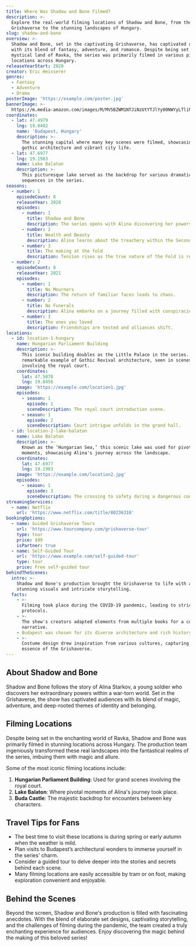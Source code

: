 ```yaml
---
title: Where Was Shadow and Bone Filmed?
description: >-
  Explore the real-world filming locations of Shadow and Bone, from the
  Grishaverse to the stunning landscapes of Hungary.
slug: shadow-and-bone
overview: >-
  Shadow and Bone, set in the captivating Grishaverse, has captivated audiences
  with its blend of fantasy, adventure, and romance. Despite being set in the
  mystical land of Ravka, the series was primarily filmed in various picturesque
  locations across Hungary.
releaseYearStart: 2020
creator: Eric Heisserer
genres:
  - Fantasy
  - Adventure
  - Drama
posterImage: 'https://example.com/poster.jpg'
bannerImage: >-
  https://m.media-amazon.com/images/M/MV5BZWM1NTJiNzUtYTJlYy00NWYyLTliNjUtN2FjNzdkOWQxNWRjXkEyXkFqcGc@._V1_SX300.jpg
coordinates:
  - lat: 47.4979
    lng: 19.0402
    name: 'Budapest, Hungary'
    description: >-
      The stunning capital where many key scenes were filmed, showcasing its
      gothic architecture and vibrant city life.
  - lat: 47.6977
    lng: 19.1983
    name: Lake Balaton
    description: >-
      This picturesque lake served as the backdrop for various dramatic
      sequences in the series.
seasons:
  - number: 1
    episodeCount: 8
    releaseYear: 2020
    episodes:
      - number: 1
        title: Shadow and Bone
        description: The series opens with Alina discovering her powers.
      - number: 2
        title: Wealth and Beauty
        description: Alina learns about the treachery within the Second Army.
      - number: 3
        title: The making at the fold
        description: Tension rises as the true nature of the Fold is revealed.
  - number: 2
    episodeCount: 8
    releaseYear: 2021
    episodes:
      - number: 1
        title: No Mourners
        description: The return of familiar faces leads to chaos.
      - number: 2
        title: No Funerals
        description: Alina embarks on a journey filled with conspiracies.
      - number: 3
        title: The ones you loved
        description: Friendships are tested and alliances shift.
locations:
  - id: location-1-hungary
    name: Hungarian Parliament Building
    description: >-
      This iconic building doubles as the Little Palace in the series. It's a
      remarkable example of Gothic Revival architecture, seen in scenes
      involving the royal court.
    coordinates:
      lat: 47.5078
      lng: 19.0456
    image: 'https://example.com/location1.jpg'
    episodes:
      - season: 1
        episode: 1
        sceneDescription: The royal court introduction scene.
      - season: 1
        episode: 2
        sceneDescription: Court intrigue unfolds in the grand hall.
  - id: location-2-lake-balaton
    name: Lake Balaton
    description: >-
      Known as the ‘Hungarian Sea,’ this scenic lake was used for pivotal
      moments, showcasing Alina's journey across the landscape.
    coordinates:
      lat: 47.6977
      lng: 19.1983
    image: 'https://example.com/location2.jpg'
    episodes:
      - season: 1
        episode: 3
        sceneDescription: The crossing to safety during a dangerous confrontation.
streamingServices:
  - name: Netflix
    url: 'https://www.netflix.com/title/80236318'
bookingOptions:
  - name: Guided Grishaverse Tours
    url: 'https://www.tourcompany.com/grishaverse-tour'
    type: tour
    price: $99
    isPartner: true
  - name: Self-Guided Tour
    url: 'https://www.example.com/self-guided-tour'
    type: tour
    price: Free self-guided tour
behindTheScenes:
  intro: >-
    Shadow and Bone's production brought the Grishaverse to life with a blend of
    stunning visuals and intricate storytelling.
  facts:
    - >-
      Filming took place during the COVID-19 pandemic, leading to strict safety
      protocols.
    - >-
      The show's creators adapted elements from multiple books for a cohesive
      narrative.
    - Budapest was chosen for its diverse architecture and rich history.
    - >-
      Costume design drew inspiration from various cultures, capturing the
      essence of the Grishaverse.
---
```


## About Shadow and Bone

Shadow and Bone follows the story of Alina Starkov, a young soldier who discovers her extraordinary powers within a war-torn world. Set in the Grishaverse, the show has captivated audiences with its blend of magic, adventure, and deep-rooted themes of identity and belonging.

## Filming Locations

Despite being set in the enchanting world of Ravka, Shadow and Bone was primarily filmed in stunning locations across Hungary. The production team ingeniously transformed these real landscapes into the fantastical realms of the series, imbuing them with magic and allure.

Some of the most iconic filming locations include:

1. **Hungarian Parliament Building**: Used for grand scenes involving the royal court.
2. **Lake Balaton**: Where pivotal moments of Alina's journey took place.
3. **Buda Castle**: The majestic backdrop for encounters between key characters.

## Travel Tips for Fans

- The best time to visit these locations is during spring or early autumn when the weather is mild.
- Plan visits to Budapest’s architectural wonders to immerse yourself in the series' charm.
- Consider a guided tour to delve deeper into the stories and secrets behind each scene.
- Many filming locations are easily accessible by tram or on foot, making exploration convenient and enjoyable.

## Behind the Scenes

Beyond the screen, Shadow and Bone's production is filled with fascinating anecdotes. With the blend of elaborate set designs, captivating storytelling, and the challenges of filming during the pandemic, the team created a truly enchanting experience for audiences. Enjoy discovering the magic behind the making of this beloved series!
